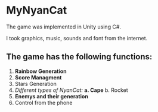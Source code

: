 # **MyNyanCat**

The game was implemented in Unity using C#.

I took graphics, music, sounds and font from the internet.

## **The game has the following functions:**
1. **Rainbow Generation**
2. **Score Managment**
3. Stars Generation
4. *Different types of NyanCat:*
   **a. Cape**
   b. Rocket
5. **Enemys and their generation**
6. Control from the phone